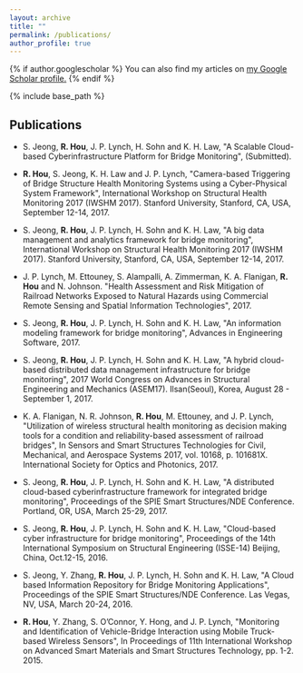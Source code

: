 ```yaml
---
layout: archive
title: ""
permalink: /publications/
author_profile: true
---
```


{% if author.googlescholar %} 
You can also find my articles on <u><a href="{{author.googlescholar}}">my Google Scholar profile</a>.</u>
{% endif %} 

{% include base_path %}

Publications
------

* S. Jeong, **R. Hou**, J. P. Lynch, H. Sohn and K. H. Law, "A Scalable Cloud-based Cyberinfrastructure Platform for Bridge Monitoring", (Submitted).

* **R. Hou**, S. Jeong, K. H. Law and J. P. Lynch, "Camera-based Triggering of Bridge Structure Health Monitoring Systems using a Cyber-Physical System Framework", International Workshop on Structural Health Monitoring 2017 (IWSHM 2017). Stanford University, Stanford, CA, USA, September 12-14, 2017.

* S. Jeong, **R. Hou**, J. P. Lynch, H. Sohn and K. H. Law, "A big data management and analytics framework for bridge monitoring", International Workshop on Structural Health Monitoring 2017 (IWSHM 2017). Stanford University, Stanford, CA, USA, September 12-14, 2017.

* J. P. Lynch, M. Ettouney, S. Alampalli, A. Zimmerman, K. A. Flanigan, **R. Hou** and N. Johnson. "Health Assessment and Risk Mitigation of Railroad Networks Exposed to Natural Hazards using Commercial Remote Sensing and Spatial Information Technologies", 2017.

* S. Jeong, **R. Hou**, J. P. Lynch, H. Sohn and K. H. Law, "An information modeling framework for bridge monitoring", Advances in Engineering Software, 2017.

* S. Jeong, **R. Hou**, J. P. Lynch, H. Sohn and K. H. Law, "A hybrid cloud-based distributed data management infrastructure for bridge monitoring", 2017 World Congress on Advances in Structural Engineering and Mechanics (ASEM17). Ilsan(Seoul), Korea, August 28 - September 1, 2017.

* K. A. Flanigan, N. R. Johnson, **R. Hou**, M. Ettouney, and J. P. Lynch, "Utilization of wireless structural health monitoring as decision making tools for a condition and reliability-based assessment of railroad bridges", In Sensors and Smart Structures Technologies for Civil, Mechanical, and Aerospace Systems 2017, vol. 10168, p. 101681X. International Society for Optics and Photonics, 2017.

* S. Jeong, **R. Hou**, J. P. Lynch, H. Sohn and K. H. Law, "A distributed cloud-based cyberinfrastructure framework for integrated bridge monitoring", Proceedings of the SPIE Smart Structures/NDE Conference. Portland, OR, USA, March 25-29, 2017.

* S. Jeong, **R. Hou**, J. P. Lynch, H. Sohn and K. H. Law, "Cloud-based cyber infrastructure for bridge monitoring", Proceedings of the 14th International Symposium on Structural Engineering (ISSE-14) Beijing, China, Oct.12-15, 2016.

* S. Jeong, Y. Zhang, **R. Hou**, J. P. Lynch, H. Sohn and K. H. Law, "A Cloud based Information Repository for Bridge Monitoring Applications", Proceedings of the SPIE Smart Structures/NDE Conference. Las Vegas, NV, USA, March 20-24, 2016.

* **R. Hou**, Y. Zhang, S. O’Connor, Y. Hong, and J. P. Lynch, "Monitoring and Identification of Vehicle-Bridge Interaction using Mobile Truck-based Wireless Sensors", In Proceedings of 11th International Workshop on Advanced Smart Materials and Smart Structures Technology, pp. 1-2. 2015.


